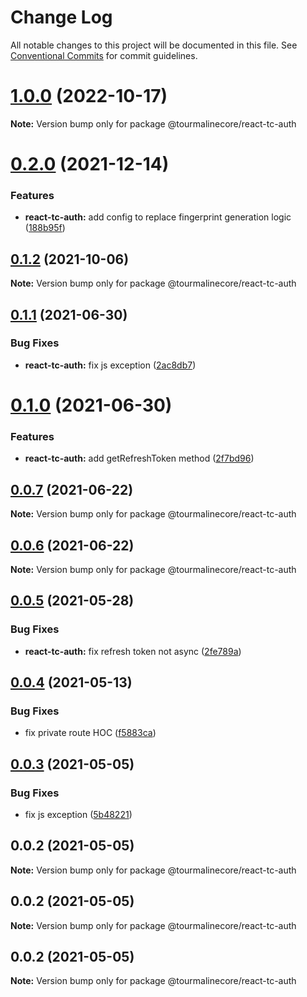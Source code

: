 # Change Log

All notable changes to this project will be documented in this file.
See [Conventional Commits](https://conventionalcommits.org) for commit guidelines.

# [1.0.0](https://github.com/TourmalineCore/React-Packages/compare/@tourmalinecore/react-tc-auth@0.2.0...@tourmalinecore/react-tc-auth@1.0.0) (2022-10-17)

**Note:** Version bump only for package @tourmalinecore/react-tc-auth





# [0.2.0](https://github.com/TourmalineCore/React-Packages/compare/@tourmalinecore/react-tc-auth@0.1.2...@tourmalinecore/react-tc-auth@0.2.0) (2021-12-14)


### Features

* **react-tc-auth:** add config to replace fingerprint generation logic ([188b95f](https://github.com/TourmalineCore/React-Packages/commit/188b95fdf38a9f430f19008896f50385b3ea10c0))





## [0.1.2](https://github.com/TourmalineCore/React-Packages/compare/@tourmalinecore/react-tc-auth@0.1.1...@tourmalinecore/react-tc-auth@0.1.2) (2021-10-06)

**Note:** Version bump only for package @tourmalinecore/react-tc-auth





## [0.1.1](https://github.com/TourmalineCore/React-Packages/compare/@tourmalinecore/react-tc-auth@0.1.0...@tourmalinecore/react-tc-auth@0.1.1) (2021-06-30)


### Bug Fixes

* **react-tc-auth:** fix js exception ([2ac8db7](https://github.com/TourmalineCore/React-Packages/commit/2ac8db7c639c569dc5967be94a9e49cf9bf511e9))





# [0.1.0](https://github.com/TourmalineCore/React-Packages/compare/@tourmalinecore/react-tc-auth@0.0.7...@tourmalinecore/react-tc-auth@0.1.0) (2021-06-30)


### Features

* **react-tc-auth:** add getRefreshToken method ([2f7bd96](https://github.com/TourmalineCore/React-Packages/commit/2f7bd9678c1fcb1946a5d3de1a379dfe13fa757a))





## [0.0.7](https://github.com/TourmalineCore/React-Packages/compare/@tourmalinecore/react-tc-auth@0.0.6...@tourmalinecore/react-tc-auth@0.0.7) (2021-06-22)

**Note:** Version bump only for package @tourmalinecore/react-tc-auth





## [0.0.6](https://github.com/TourmalineCore/React-Packages/compare/@tourmalinecore/react-tc-auth@0.0.5...@tourmalinecore/react-tc-auth@0.0.6) (2021-06-22)

**Note:** Version bump only for package @tourmalinecore/react-tc-auth





## [0.0.5](https://github.com/TourmalineCore/React-Packages/compare/@tourmalinecore/react-tc-auth@0.0.4...@tourmalinecore/react-tc-auth@0.0.5) (2021-05-28)


### Bug Fixes

* **react-tc-auth:** fix refresh token not async ([2fe789a](https://github.com/TourmalineCore/React-Packages/commit/2fe789afdc25dfd00089809fd479f958fa3d2ba4))





## [0.0.4](https://github.com/TourmalineCore/React-Packages/compare/@tourmalinecore/react-tc-auth@0.0.3...@tourmalinecore/react-tc-auth@0.0.4) (2021-05-13)


### Bug Fixes

* fix private route HOC ([f5883ca](https://github.com/TourmalineCore/React-Packages/commit/f5883cacfb0c86590e1018e10671a0dbbb0222d6))





## [0.0.3](https://github.com/TourmalineCore/React-Packages/compare/@tourmalinecore/react-tc-auth@0.0.2...@tourmalinecore/react-tc-auth@0.0.3) (2021-05-05)


### Bug Fixes

* fix js exception ([5b48221](https://github.com/TourmalineCore/React-Packages/commit/5b482212a5f6dfeac4b339d03141fe370b95dc2f))





## 0.0.2 (2021-05-05)

**Note:** Version bump only for package @tourmalinecore/react-tc-auth





## 0.0.2 (2021-05-05)

**Note:** Version bump only for package @tourmalinecore/react-tc-auth





## 0.0.2 (2021-05-05)

**Note:** Version bump only for package @tourmalinecore/react-tc-auth

